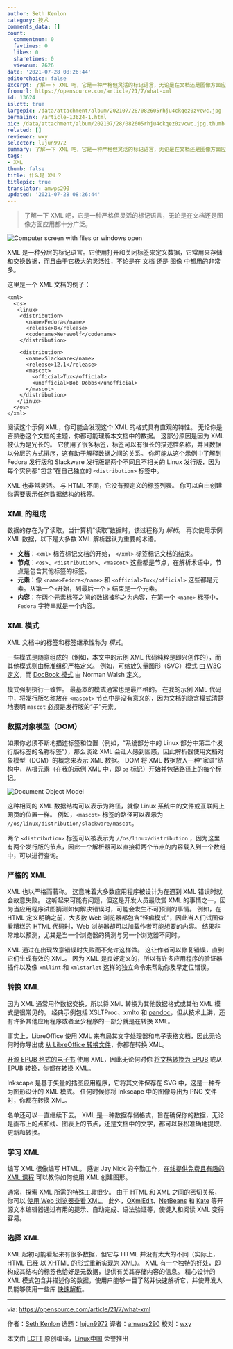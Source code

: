 ```yaml
---
author: Seth Kenlon
category: 技术
comments_data: []
count:
  commentnum: 0
  favtimes: 0
  likes: 0
  sharetimes: 0
  viewnum: 7626
date: '2021-07-28 08:26:44'
editorchoice: false
excerpt: 了解一下 XML 吧，它是一种严格但灵活的标记语言，无论是在文档还是图像方面应用都十分广泛。
fromurl: https://opensource.com/article/21/7/what-xml
id: 13624
islctt: true
largepic: /data/attachment/album/202107/28/082605rhju4ckqez0zvcwc.jpg
permalink: /article-13624-1.html
pic: /data/attachment/album/202107/28/082605rhju4ckqez0zvcwc.jpg.thumb.jpg
related: []
reviewer: wxy
selector: lujun9972
summary: 了解一下 XML 吧，它是一种严格但灵活的标记语言，无论是在文档还是图像方面应用都十分广泛。
tags:
- XML
thumb: false
title: 什么是 XML？
titlepic: true
translator: amwps290
updated: '2021-07-28 08:26:44'
---
```



> 
> 了解一下 XML 吧，它是一种严格但灵活的标记语言，无论是在文档还是图像方面应用都十分广泛。
> 
> 
> 


![](/data/attachment/album/202107/28/082605rhju4ckqez0zvcwc.jpg "Computer screen with files or windows open")


XML 是一种分层的标记语言。它使用打开和关闭标签来定义数据，它常用来存储和交换数据，而且由于它极大的灵活性，不论是在 [文档](https://opensource.com/article/17/9/docbook) 还是 [图像](https://opensource.com/article/17/5/coding-scalable-vector-graphics-make-steam) 中都用的非常多。


这里是一个 XML 文档的例子：



```
<xml>
  <os>
   <linux>
    <distribution>
      <name>Fedora</name>
      <release>8</release>
      <codename>Werewolf</codename>
    </distribution>

    <distribution>
      <name>Slackware</name>
      <release>12.1</release>
      <mascot>
        <official>Tux</official>
        <unofficial>Bob Dobbs</unofficial>
      </mascot>
    </distribution>
   </linux>
  </os>    
</xml>

```

阅读这个示例 XML，你可能会发现这个 XML 的格式具有直观的特性。 无论你是否熟悉这个文档的主题，你都可能理解本文档中的数据。 这部分原因是因为 XML 被认为是冗长的。 它使用了很多标签，标签可以有很长的描述性名称，并且数据以分层的方式排序，这有助于解释数据之间的关系。 你可能从这个示例中了解到 Fedora 发行版和 Slackware 发行版是两个不同且不相关的 Linux 发行版，因为每个实例都“包含”在自己独立的 `<distribution>` 标签中。


XML 也非常灵活。 与 HTML 不同，它没有预定义的标签列表。 你可以自由创建你需要表示任何数据结构的标签。


### XML 的组成


数据的存在为了读取，当计算机“读取”数据时，该过程称为 *解析*。 再次使用示例 XML 数据，以下是大多数 XML 解析器认为重要的术语。


* **文档**：`<xml>` 标签标记文档的开始， `</xml>` 标签标记文档的结束。
* **节点**：`<os>`、`<distribution>`、`<mascot>` 这些都是节点，在解析术语中，节点是包含其他标签的标签。
* **元素**：像 `<name>Fedora</name>` 和 `<official>Tux</official>` 这些都是元素。从第一个`<`开始，到最后一个 `>` 结束是一个元素。
* **内容**：在两个元素标签之间的数据被称之为内容，在第一个 `<name>` 标签中，`Fedora` 字符串就是一个内容。


### XML 模式


XML 文档中的标签和标签继承性称为 *模式*。


一些模式是随意组成的（例如，本文中的示例 XML 代码纯粹是即兴创作的），而其他模式则由标准组织严格定义。 例如，可缩放矢量图形（SVG）模式 [由 W3C 定义](https://www.w3.org/TR/SVG11/)，而 [DocBook 模式](http://docbook.org) 由 Norman Walsh 定义。


模式强制执行一致性。 最基本的模式通常也是最严格的。 在我的示例 XML 代码中，将发行版名称放在 `<mascot>` 节点中是没有意义的，因为文档的隐含模式清楚地表明 `mascot` 必须是发行版的“子”元素。


### 数据对象模型（DOM）


如果你必须不断地描述标签和位置（例如，“系统部分中的 Linux 部分中第二个发行版标签的名称标签”），那么谈论 XML 会让人感到困惑，因此解析器使用文档对象模型（DOM）的概念来表示 XML 数据。 DOM 将 XML 数据放入一种“家谱”结构中，从根元素（在我的示例 XML 中，即 `os` 标记）开始并包括路径上的每个标记。


![Document Object Model](/data/attachment/album/202107/28/082645tt4bnluz7t77b8p7.jpg "Document Object Model")


这种相同的 XML 数据结构可以表示为路径，就像 Linux 系统中的文件或互联网上网页的位置一样。 例如，`<mascot>` 标签的路径可以表示为 `//os/linux/distribution/slackware/mascot`。


两个 `<distribution>` 标签可以被表示为 `//os/linux/distribution` ，因为这里有两个发行版的节点，因此一个解析器可以直接将两个节点的内容载入到一个数组中，可以进行查询。


### 严格的 XML


XML 也以严格而著称。 这意味着大多数应用程序被设计为在遇到 XML 错误时就会故意失败。 这听起来可能有问题，但这是开发人员最欣赏 XML 的事情之一，因为当应用程序试图猜测如何解决错误时，可能会发生不可预测的事情。 例如，在 HTML 定义明确之前，大多数 Web 浏览器都包含“怪癖模式”，因此当人们试图查看糟糕的 HTML 代码时，Web 浏览器却可以加载作者可能想要的内容。 结果非常难以预测，尤其是当一个浏览器的猜测与另一个浏览器不同时。


XML 通过在出现故意错误时失败而不允许这样做。 这让作者可以修复错误，直到它们生成有效的 XML。 因为 XML 是良好定义的，所以有许多应用程序的验证器插件以及像 `xmllint` 和 `xmlstarlet` 这样的独立命令来帮助你及早定位错误。


### 转换 XML


因为 XML 通常用作数据交换，所以将 XML 转换为其他数据格式或其他 XML 模式是很常见的。 经典示例包括 XSLTProc、xmlto 和 [pandoc](https://opensource.com/article/20/5/pandoc-cheat-sheet)，但从技术上讲，还有许多其他应用程序或者至少程序的一部分就是在转换 XML。


事实上，LibreOffice 使用 XML 来布局其文字处理器和电子表格文档，因此无论何时你导出或 [从 LibreOffice 转换文件](https://opensource.com/article/21/3/libreoffice-command-line)，你都在转换 XML。


[开源 EPUB 格式的电子书](https://opensource.com/education/15/11/ebook-open-formats) 使用 XML，因此无论何时你 [将文档转换为 EPUB](https://opensource.com/life/13/8/how-create-ebook-open-source-way) 或从 EPUB 转换，你都在转换 XML。


Inkscape 是基于矢量的插图应用程序，它将其文件保存在 SVG 中，这是一种专为图形设计的 XML 模式。 任何时候你将 Inkscape 中的图像导出为 PNG 文件时，你都在转换 XML。


名单还可以一直继续下去。 XML 是一种数据存储格式，旨在确保你的数据，无论是画布上的点和线、图表上的节点，还是文档中的文字，都可以轻松准确地提取、更新和转换。


### 学习 XML


编写 XML 很像编写 HTML。 感谢 Jay Nick 的辛勤工作，[在线提供免费且有趣的 XML 课程](https://opensource.com/article/17/5/coding-scalable-vector-graphics-make-steam) 可以教你如何使用 XML 创建图形。


通常，探索 XML 所需的特殊工具很少。 由于 HTML 和 XML 之间的密切关系，你可以 [使用 Web 浏览器查看 XML](https://opensource.com/article/18/12/xml-browser)。 此外，[QXmlEdit](https://opensource.com/article/17/7/7-ways-handle-xml-qxmledit)、[NetBeans](https://opensource.com/article/20/12/netbeans) 和 [Kate](https://opensource.com/article/20/12/kate-text-editor) 等开源文本编辑器通过有用的提示、自动完成、语法验证等，使键入和阅读 XML 变得容易。


### 选择 XML


XML 起初可能看起来有很多数据，但它与 HTML 并没有太大的不同（实际上，HTML 已经 [以 XHTML 的形式重新实现为 XML](https://www.w3.org/TR/xhtml1/)）。 XML 有一个独特的好处，即构成其结构的标签也恰好是元数据，提供有关其存储内容的信息。 精心设计的 XML 模式包含并描述你的数据，使用户能够一目了然并快速解析它，并使开发人员能够使用一些库 [快速解析](https://opensource.com/article/21/6/parsing-config-files-java)。




---


via: <https://opensource.com/article/21/7/what-xml>


作者：[Seth Kenlon](https://opensource.com/users/seth) 选题：[lujun9972](https://github.com/lujun9972) 译者：[amwps290](https://github.com/amwps290) 校对：[wxy](https://github.com/wxy)


本文由 [LCTT](https://github.com/LCTT/TranslateProject) 原创编译，[Linux中国](https://linux.cn/) 荣誉推出
